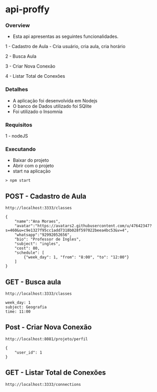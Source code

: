 # api-proffy

### Overview

 - Esta api apresentas as seguintes funcionalidades.
 
 1 - Cadastro de Aula - Cria usuário, cria aula, cria horário
 
 2 - Busca Aula
 
 3 - Criar Nova Conexão
 
 4 - Listar Total de Conexões

 
 ### Detalhes
 
 - A aplicação foi desenvolvida em Nodejs 
 - O banco de Dados utilizado foi SQlite
 - Foi utilizado o Insomnia
 
  ### Requisitos

1 - nodeJS
 
  ### Executando
 
 - Baixar do projeto
 - Abrir com o projeto
 - start na aplicação

```
> npm start
```

## POST - Cadastro de Aula
```
http://localhost:3333/classes
```
```
{
    "name":"Ana Moraes",
    "avatar":"https://avatars2.githubusercontent.com/u/47642347?s=460&u=c9e1327f95cc1add7318b028f597022beea4bc53&v=4",
    "whatsapp":"92992052656",
    "bio": "Professor de Ingles",
    "subject": "ingles",
    "cost": 80,
    "schedule": [
        {"week_day": 1, "from": "8:00", "to": "12:00"}
    ]
}
```

## GET - Busca aula

```
http://localhost:3333/classes
```

```
week_day: 1
subject: Geografia
time: 11:00
```

## Post - Criar Nova Conexão

```
http://localhost:8081/projeto/perfil
```
```
{
    "user_id": 1
}
```

## GET - Listar Total de Conexões

```
http://localhost:3333/connections
```




